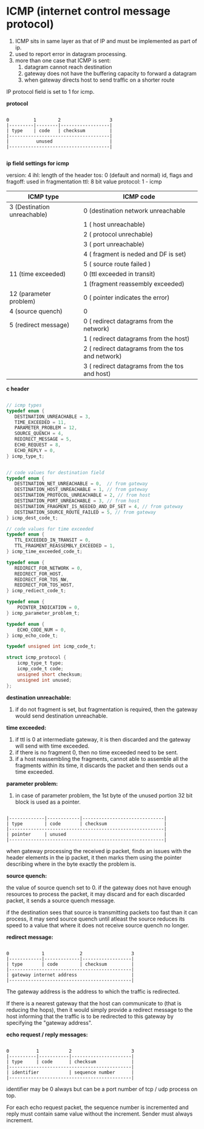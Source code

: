 # ICMP (internet control message protocol)


1. ICMP sits in same layer as that of IP and must be implemented as part of ip.
2. used to report error in datagram processing.
3. more than one case that ICMP is sent:
    1. datagram cannot reach destination
    2. gateway does not have the buffering capacity to forward a datagram
    3. when gateway directs host to send traffic on a shorter route

IP protocol field is set to 1 for icmp.

**protocol**

```

0         1        2                  3
|---------|--------|------------------|
| type    | code   | checksum         |
|-------------------------------------|
|          unused                     |
|-------------------------------------|


```

**ip field settings for icmp**

version: 4
ihl: length of the header
tos: 0 (default and normal)
id, flags and fragoff: used in fragmentation
ttl: 8 bit value
protocol: 1 - icmp


| ICMP type | ICMP code |
|-----------|-----------|
| 3 (Destination unreachable) | 0 (destination network unreachable |
|                             | 1 ( host unreachable) |
|                             | 2 ( protocol unrechable) |
|                             | 3 ( port unreachable) |
|                             | 4 ( fragment is neded and DF is set) |
|                             | 5 ( source route failed ) |
| 11 (time exceeded) | 0 (ttl exceeded in transit) |
|                    | 1 (fragment reassembly exceeded) |
| 12 (parameter problem) | 0 ( pointer indicates the error) |
| 4 (source quench) | 0 |
| 5 (redirect message) | 0 ( redirect datagrams from the network) |
|                      | 1 ( redirect datagrams from the host) |
|                      | 2 ( redirect datagrams from the tos and network) |
|                      | 3 ( redirect datagrams from the tos and host) |



**c header**

```c

// icmp types
typedef enum {
   DESTINATION_UNREACHABLE = 3,
   TIME_EXCEEDED = 11,
   PARAMETER_PROBLEM = 12,
   SOURCE_QUENCH = 4,
   REDIRECT_MESSAGE = 5,
   ECHO_REQUEST = 8,
   ECHO_REPLY = 0,
} icmp_type_t;


// code values for destination field
typedef enum {
   DESTINATION_NET_UNREACHABLE = 0,  // from gateway
   DESTINATION_HOST_UNREACHABLE = 1, // from gateway
   DESTINATION_PROTOCOL_UNREACHABLE = 2, // from host
   DESTINATION_PORT_UNREACHABLE = 3, // from host
   DESTINATION_FRAGMENT_IS_NEEDED_AND_DF_SET = 4, // from gateway
   DESTINATION_SOURCE_ROUTE_FAILED = 5, // from gateway
} icmp_dest_code_t;

// code values for time exceeded
typedef enum {
   TTL_EXCEEDED_IN_TRANSIT = 0,
   TTL_FRAGMENT_REASSEMBLY_EXCEEDED = 1,
} icmp_time_exceeded_code_t;

typedef enum {
   REDIRECT_FOR_NETWORK = 0,
   REDIRECT_FOR_HOST,
   REDIRECT_FOR_TOS_NW,
   REDIRECT_FOR_TOS_HOST,
} icmp_rediect_code_t;

typedef enum {
    POINTER_INDICATION = 0,
} icmp_parameter_problem_t;

typedef enum {
    ECHO_CODE_NUM = 0,
} icmp_echo_code_t;

typedef unsigned int icmp_code_t;

struct icmp_protocol {
    icmp_type_t type;
    icmp_code_t code;
    unsigned short checksum;
    unsigned int unused;
};

```

**destination unreachable:**

1. if do not fragment is set, but fragmentation is required, then the gateway would send destination unreachable.

**time exceeded:**

1. if ttl is 0 at intermediate gateway, it is then discarded and the gateway will send with time exceeded.
2. if there is no fragment 0, then no time exceeded need to be sent.
3. if a host reassembling the fragments, cannot able to assemble all the fragments within its time, it discards the packet and then sends out a time exceeded.

**parameter problem:**

1. in case of parameter problem, the 1st byte of the unused portion 32 bit block is used as a pointer.

```

|-------------|------------|------------------------------|
| type        | code       | checksum                     |
|---------------------------------------------------------|
| pointer     | unused                                    |
|---------------------------------------------------------|

```

when gateway processing the received ip packet, finds an issues with the header elements in the ip packet, it then marks them using the pointer describing where in the byte exactly the problem is.


**source quench:**

the value of source quench set to 0. if the gateway does not have enough resources to process the packet, it may discard and for each discarded packet, it sends a source quench message.

if the destination sees that source is transmitting packets too fast than it can process, it may send source quench until atleast the source reduces its speed to a value that where it does not receive source quench no longer. 

**redirect message:**

```

0            1             2                  3
|------------|-------------|------------------|
| type       | code        | checksum         |
|---------------------------------------------|
| gateway internet address                    |
|---------------------------------------------|

```

The gateway address is the address to which the traffic is redirected.

If there is a nearest gateway that the host can communicate to (that is reducing the hops), then it would simply provide a redirect message to the host informing that the traffic is to be redirected to this gateway by specifying the "gateway address".

**echo request / reply messages:**

```

0          1           2                      3
|----------|-----------|----------------------|
| type     | code      | checksum             |
|---------------------------------------------|
| identifier           | sequence number      |
|---------------------------------------------|

```

identifier may be 0 always but can be a port number of tcp / udp process on top.

For each echo request packet, the sequence number is incremented and reply must contain same value without the increment. Sender must always increment.





















